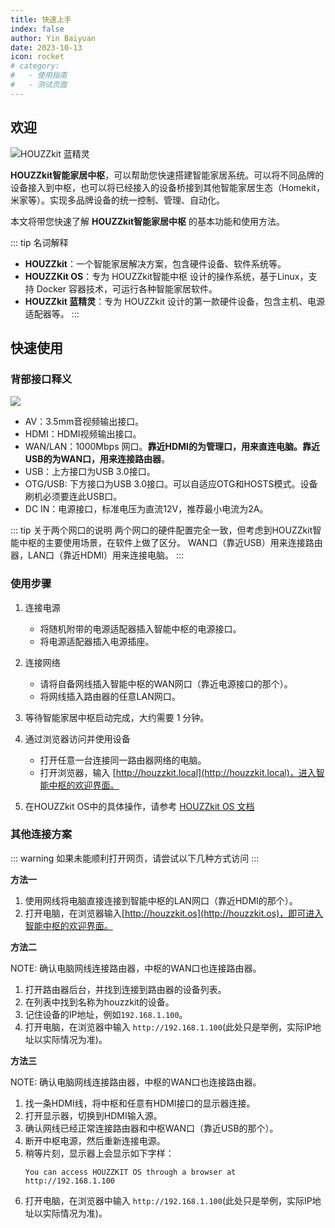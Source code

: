 ```yaml
---
title: 快速上手
index: false
author: Yin Baiyuan
date: 2023-10-13
icon: rocket
# category:
#   - 使用指南
#   - 测试页面
---
```


## 欢迎

![HOUZZkit 蓝精灵](/assets/image/houzzkit/houzzkit_f1_show.jpg)

**HOUZZkit智能家居中枢**，可以帮助您快速搭建智能家居系统。可以将不同品牌的设备接入到中枢，也可以将已经接入的设备桥接到其他智能家居生态（Homekit，米家等）。实现多品牌设备的统一控制、管理、自动化。

本文将带您快速了解 **HOUZZkit智能家居中枢** 的基本功能和使用方法。

::: tip 名词解释
 - **HOUZZkit**：一个智能家居解决方案，包含硬件设备、软件系统等。
 - **HOUZZKit OS**：专为 HOUZZkit智能中枢 设计的操作系统，基于Linux，支持 Docker 容器技术，可运行各种智能家居软件。 
 - **HOUZZkit 蓝精灵**：专为 HOUZZkit 设计的第一款硬件设备，包含主机、电源适配器等。
:::

## 快速使用

### 背部接口释义
![](/assets/image/houzzkit/houzzkit_f1_back_side.jpeg)
- AV：3.5mm音视频输出接口。
- HDMI：HDMI视频输出接口。
- WAN/LAN：1000Mbps 网口。**靠近HDMI的为管理口，用来直连电脑。靠近USB的为WAN口，用来连接路由器**。
- USB：上方接口为USB 3.0接口。
- OTG/USB: 下方接口为USB 3.0接口。可以自适应OTG和HOSTS模式。设备刷机必须要连此USB口。
- DC IN：电源接口，标准电压为直流12V，推荐最小电流为2A。
  
::: tip 关于两个网口的说明
两个网口的硬件配置完全一致，但考虑到HOUZZkit智能中枢的主要使用场景，在软件上做了区分。
WAN口（靠近USB）用来连接路由器，LAN口（靠近HDMI）用来连接电脑。
:::

### 使用步骤

1. 连接电源
   - 将随机附带的电源适配器插入智能中枢的电源接口。
   - 将电源适配器插入电源插座。
  
2. 连接网络
   - 请将自备网线插入智能中枢的WAN网口（靠近电源接口的那个）。
   - 将网线插入路由器的任意LAN网口。

3. 等待智能家居中枢启动完成，大约需要 1 分钟。

4. 通过浏览器访问并使用设备
   -  打开任意一台连接同一路由器网络的电脑。
   -  打开浏览器，输入 [http://houzzkit.local](http://houzzkit.local)，进入智能中枢的欢迎界面。

5. 在HOUZZkit OS中的具体操作，请参考 [HOUZZkit OS 文档](../houzzkitos/README.md)


### 其他连接方案
::: warning 
如果未能顺利打开网页，请尝试以下几种方式访问
:::

**方法一**

1. 使用网线将电脑直接连接到智能中枢的LAN网口（靠近HDMI的那个）。
2. 打开电脑，在浏览器输入[http://houzzkit.os](http://houzzkit.os)，即可进入智能中枢的欢迎界面。

**方法二**

NOTE: 确认电脑网线连接路由器，中枢的WAN口也连接路由器。
1. 打开路由器后台，并找到连接到路由器的设备列表。
2. 在列表中找到名称为houzzkit的设备。
3. 记住设备的IP地址，例如`192.168.1.100`。
4. 打开电脑，在浏览器中输入 `http://192.168.1.100`(此处只是举例，实际IP地址以实际情况为准)。

**方法三**

NOTE: 确认电脑网线连接路由器，中枢的WAN口也连接路由器。
1. 找一条HDMI线，将中枢和任意有HDMI接口的显示器连接。
2. 打开显示器，切换到HDMI输入源。
3. 确认网线已经正常连接路由器和中枢WAN口（靠近USB的那个）。
4. 断开中枢电源，然后重新连接电源。
5. 稍等片刻，显示器上会显示如下字样：
   ```text:no-line-numbers
   You can access HOUZZKIT OS through a browser at http://192.168.1.100
   ```
6. 打开电脑，在浏览器中输入 `http://192.168.1.100`(此处只是举例，实际IP地址以实际情况为准)。





